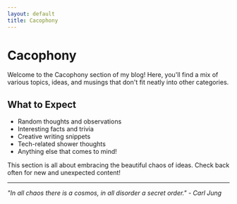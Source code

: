 ```yaml
---
layout: default
title: Cacophony
---
```


# Cacophony

Welcome to the Cacophony section of my blog! Here, you'll find a mix of various topics, ideas, and musings that don't fit neatly into other categories.

## What to Expect

- Random thoughts and observations
- Interesting facts and trivia
- Creative writing snippets
- Tech-related shower thoughts
- Anything else that comes to mind!

This section is all about embracing the beautiful chaos of ideas. Check back often for new and unexpected content!

---

*"In all chaos there is a cosmos, in all disorder a secret order." - Carl Jung*
